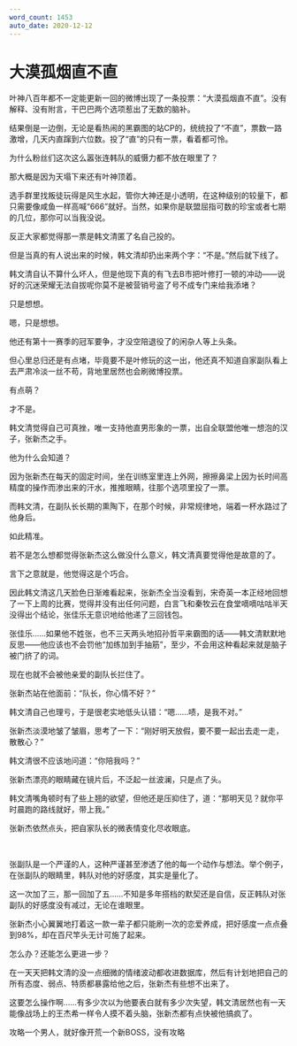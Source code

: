 ```yaml
---
word_count: 1453
auto_date: 2020-12-12
---
```


# 大漠孤烟直不直

叶神八百年都不一定能更新一回的微博出现了一条投票：“大漠孤烟直不直”。没有解释、没有附言，干巴巴两个选项惹出了无数的脑补。

结果倒是一边倒，无论是看热闹的黑霸图的站CP的，统统投了“不直”，票数一路激增，几天内直蹿到六位数。投了“直”的只有一票，看着都可怜。

为什么粉丝们这次这么嚣张连韩队的威慑力都不放在眼里了？

那大概是因为天塌下来还有叶神顶着。

选手群里找叛徒玩得是风生水起，管你大神还是小透明，在这种级别的较量下，都只需要像咸鱼一样高喊“666”就好。当然，如果你是联盟屈指可数的珍宝或者七期的几位，那你可以当我没说。

反正大家都觉得那一票是韩文清匿了名自己投的。

但是当真的有人说出来的时候，韩文清却扔出来两个字：“不是。”然后就下线了。

韩文清自认不算什么坏人，但是他现下真的有飞去B市把叶修打一顿的冲动——说好的沉迷荣耀无法自拔呢你莫不是被营销号盗了号不成专门来给我添堵？

只是想想。

嗯，只是想想。

他还有第十一赛季的冠军要争，才没空陪退役了的闲杂人等上头条。

但心里总归还是有点堵，毕竟要不是叶修玩的这一出，他还真不知道自家副队看上去严肃冷淡一丝不苟，背地里居然也会刷微博投票。

有点萌？

才不是。

韩文清觉得自己可真挫，唯一支持他直男形象的一票，出自全联盟他唯一想泡的汉子，张新杰之手。

他为什么会知道？

因为张新杰在每天的固定时间，坐在训练室里连上外网，擦擦鼻梁上因为长时间高精度的操作而渗出来的汗水，推推眼睛，往那个选项里投了一票。

而韩文清，在副队长长期的熏陶下，在那个时候，非常规律地，端着一杯水路过了他身后。

如此精准。

若不是怎么想都觉得张新杰这么做没什么意义，韩文清真要觉得他是故意的了。

言下之意就是，他觉得这是个巧合。

因此韩文清这几天脸色日渐难看起来，张新杰全当没看到，宋奇英一本正经地回想了一下上周的比赛，觉得并没有出任何问题，白言飞和秦牧云在食堂嘀嘀咕咕半天没得出个结论，张佳乐无意识地给他递了三回钱包。

张佳乐……如果他不姓张，也不三天两头地招孙哲平来霸图的话——韩文清默默地反思——他应该也不会罚他“加练加到手抽筋”，至少，不会用这种看起来就是脑子被门挤了的词。

现在也就不会被他亲爱的副队长拦住了。

张新杰站在他面前：“队长，你心情不好？”

韩文清自己也理亏，于是很老实地低头认错：“嗯……啧，是我不对。”

张新杰淡漠地皱了皱眉，思考了一下：“刚好明天放假，要不要一起出去走一走，散散心？”

韩文清很不应该地问道：“你陪我吗？”

张新杰漂亮的眼睛藏在镜片后，不泛起一丝波澜，只是点了头。

韩文清嘴角顿时有了些上翘的欲望，但他还是压抑住了，道：“那明天见？就你平时晨跑的路线就好，带上我。”

张新杰依然点头，把自家队长的微表情变化尽收眼底。

<br>

张副队是一个严谨的人，这种严谨甚至渗透了他的每一个动作与想法。举个例子，在张副队的眼睛里，韩队对他的好感度，其实是量化了。

这一次加了三，那一回加了五……不知是多年搭档的默契还是自信，反正韩队对张副队的好感度没有减过，无论在谁眼里。

张新杰小心翼翼地打着这一款一辈子都只能刷一次的恋爱养成，把好感度一点点叠到98%，却在百尺竿头无计可施了起来。

怎么办？还能怎么更进一步？

在一天天把韩文清的没一点细微的情绪波动都收进数据库，然后有计划地把自己的所有态度、弱点、特质都暴露给他之后，张新杰有些想不出来了。

这要怎么操作啊……有多少次以为他要表白就有多少次失望，韩文清居然也有一天能像战场上的王杰希一样令人摸不着头脑，张新杰都有点快被他搞疯了。

攻略一个男人，就好像开荒一个新BOSS，没有攻略

